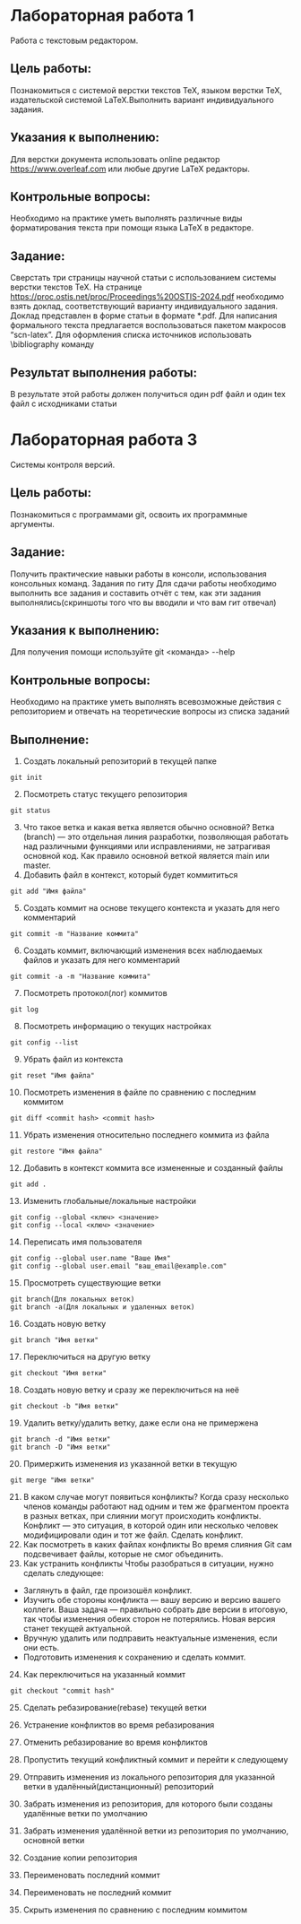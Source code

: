 # Лабораторная работа 1  
Работа с текстовым редактором.

## Цель работы:  
Познакомиться с системой верстки текстов TeX, языком верстки TeX, издательской системой LaTeX.Выполнить вариант индивидуального задания.  
## Указания к выполнению:  
Для верстки документа использовать online ­редактор https://www.overleaf.com или любые другие LaTeX редакторы.
  
## Контрольные вопросы:  
Необходимо на практике уметь выполнять различные виды форматирования текста при помощи языка LaTeX в редакторе. 
  
## Задание:
Сверстать три страницы научной статьи с использованием системы верстки текстов TeX.
На странице https://proc.ostis.net/proc/Proceedings%20OSTIS-2024.pdf необходимо взять доклад, соответствующий варианту индивидуального задания.
Доклад представлен в форме статьи в формате *.pdf.
Для написания формального текста предлагается воспользоваться пакетом макросов “scn-latex”. 
Для оформления списка источников использовать \bibliography команду

## Результат выполнения работы:
В результате этой работы должен получиться один pdf файл и один tex файл с исходниками статьи

# Лабораторная работа 3

Системы контроля версий.  

## Цель работы:
Познакомиться с программами git, освоить их программные аргументы.

## Задание:
Получить практические навыки работы в консоли, использования консольных команд.
Задания по гиту
Для сдачи работы необходимо выполнить все задания и составить отчёт с тем, как эти задания выполнялись(скриншоты того что вы вводили и что вам гит отвечал)

## Указания к выполнению:
Для получения помощи используйте
git <команда> --help

## Контрольные вопросы:
Необходимо на практике уметь выполнять всевозможные действия с репозиторием и отвечать на теоретические вопросы из списка заданий

## Выполнение:
1. Создать локальный репозиторий в текущей папке
```
git init
```
2. Посмотреть статус текущего репозитория
```
git status
```
3. Что такое ветка и какая ветка является обычно основной?
Ветка (branch) — это отдельная линия разработки, позволяющая работать над различными функциями или исправлениями, не затрагивая основной код. Как правило основной веткой является main или master.
4. Добавить файл в контекст, который будет коммититься
```
git add "Имя файла"
```
5. Создать коммит на основе текущего контекста и указать для него комментарий
```
git commit -m "Название коммита"
```
6. Создать коммит, включающий изменения всех наблюдаемых файлов и указать для него комментарий
```
git commit -a -m "Название коммита"
```
7. Посмотреть протокол(лог) коммитов
```
git log
```
8. Посмотреть информацию о текущих настройках
```
git config --list
```
9. Убрать файл из контекста
```
git reset "Имя файла"
```
10. Посмотреть изменения в файле по сравнению с последним коммитом
```
git diff <commit hash> <commit hash>
```
11. Убрать изменения относительно последнего коммита из файла
```
git restore "Имя файла"
```
12. Добавить в контекст коммита все измененные и созданный файлы
```
git add .
```
13. Изменить глобальные/локальные настройки
```
git config --global <ключ> <значение>
git config --local <ключ> <значение>
```
14. Переписать имя пользователя
```
git config --global user.name "Ваше Имя"
git config --global user.email "ваш_email@example.com"
```
15. Просмотреть существующие ветки
```
git branch(Для локальных веток)
git branch -a(Для локальных и удаленных веток)
```
16. Создать новую ветку
```
git branch "Имя ветки"
```
17. Переключиться на другую ветку
```
git checkout "Имя ветки"
```
18. Создать новую ветку и сразу же переключиться на неё
```
git checkout -b "Имя ветки"
```
19. Удалить ветку/удалить ветку, даже если она не примержена
```
git branch -d "Имя ветки"
git branch -D "Имя ветки"
```
20. Примержить изменения из указанной ветки в текущую
```
git merge "Имя ветки" 
```
21. В каком случае могут появиться конфликты?
Когда сразу несколько членов команды работают над одним и тем же фрагментом проекта в разных ветках, при слиянии могут происходить конфликты. Конфликт — это ситуация, в которой один или несколько человек модифицировали один и тот же файл.
Сделать конфликт.
22. Как посмотреть в каких файлах конфликты
Во время слияния Git сам подсвечивает файлы, которые не смог объединить.
23. Как устранить конфликты
Чтобы разобраться в ситуации, нужно сделать следующее:
* Заглянуть в файл, где произошёл конфликт.
* Изучить обе стороны конфликта — вашу версию и версию вашего коллеги. Ваша задача — правильно собрать две версии в итоговую, так чтобы изменения обеих сторон не потерялись. Новая версия станет текущей актуальной.
* Вручную удалить или подправить неактуальные изменения, если они есть.
* Подготовить изменения к сохранению и сделать коммит.

24. Как переключиться на указанный коммит
```
git checkout "commit hash"
```
25. Сделать ребазирование(rebase) текущей ветки

26. Устранение конфликтов во время ребазирования

27. Отменить ребазирование во время конфликтов

28. Пропустить текущий конфликтный коммит и перейти к следующему

29. Отправить изменения из локального репозитория для указанной ветки в удалённый(дистанционный) репозиторий

30. Забрать изменения из репозитория, для которого были созданы удалённые ветки по умолчанию

31. Забрать изменения удалённой ветки из репозитория по умолчанию, основной ветки

32. Создание копии репозитория

33. Переименовать последний коммит

34. Переименовать не последний коммит

35. Скрыть изменения по сравнению с последним коммитом
